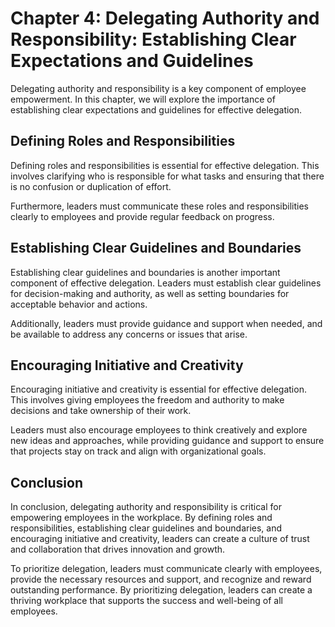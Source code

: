 Chapter 4: Delegating Authority and Responsibility: Establishing Clear Expectations and Guidelines
==================================================================================================

Delegating authority and responsibility is a key component of employee empowerment. In this chapter, we will explore the importance of establishing clear expectations and guidelines for effective delegation.

Defining Roles and Responsibilities
-----------------------------------

Defining roles and responsibilities is essential for effective delegation. This involves clarifying who is responsible for what tasks and ensuring that there is no confusion or duplication of effort.

Furthermore, leaders must communicate these roles and responsibilities clearly to employees and provide regular feedback on progress.

Establishing Clear Guidelines and Boundaries
--------------------------------------------

Establishing clear guidelines and boundaries is another important component of effective delegation. Leaders must establish clear guidelines for decision-making and authority, as well as setting boundaries for acceptable behavior and actions.

Additionally, leaders must provide guidance and support when needed, and be available to address any concerns or issues that arise.

Encouraging Initiative and Creativity
-------------------------------------

Encouraging initiative and creativity is essential for effective delegation. This involves giving employees the freedom and authority to make decisions and take ownership of their work.

Leaders must also encourage employees to think creatively and explore new ideas and approaches, while providing guidance and support to ensure that projects stay on track and align with organizational goals.

Conclusion
----------

In conclusion, delegating authority and responsibility is critical for empowering employees in the workplace. By defining roles and responsibilities, establishing clear guidelines and boundaries, and encouraging initiative and creativity, leaders can create a culture of trust and collaboration that drives innovation and growth.

To prioritize delegation, leaders must communicate clearly with employees, provide the necessary resources and support, and recognize and reward outstanding performance. By prioritizing delegation, leaders can create a thriving workplace that supports the success and well-being of all employees.
